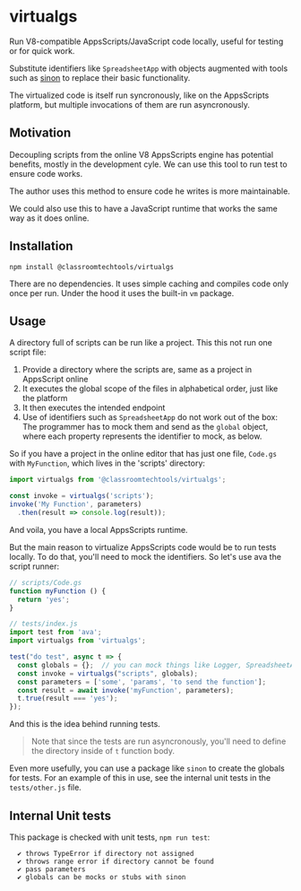 # virtualgs

Run V8-compatible AppsScripts/JavaScript code locally, useful for testing or for quick work.

Substitute identifiers like `SpreadsheetApp` with objects augmented with tools such as [sinon](https://sinonjs.org) to replace their basic functionality.

The virtualized code is itself run syncronously, like on the AppsScripts platform, but multiple invocations of them are run asyncronously.

## Motivation

Decoupling scripts from the online V8 AppsScripts engine has potential benefits, mostly in the development cyle. We can use this tool to run test to ensure code works.

The author uses this method to ensure code he writes is more maintainable.

We could also use this to have a JavaScript runtime that works the same way as it does online.

## Installation

`npm install @classroomtechtools/virtualgs`

There are no dependencies. It uses simple caching and compiles code only once per run. Under the hood it uses the built-in `vm` package.

## Usage

A directory full of scripts can be run like a project. This this not run one script file:

1. Provide a directory where the scripts are, same as a project in AppsScript online
2. It executes the global scope of the files in alphabetical order, just like the platform
3. It then executes the intended endpoint
4. Use of identifiers such as `SpreadsheetApp` do not work out of the box: The programmer has to mock them and send as the `global` object, where each property represents the identifier to mock, as below.

So if you have a project in the online editor that has just one file, `Code.gs` with `MyFunction`, which lives in the 'scripts' directory:

```js
import virtualgs from '@classroomtechtools/virtualgs';

const invoke = virtualgs('scripts');
invoke('My Function', parameters)
  .then(result => console.log(result));
```

And voila, you have a local AppsScripts runtime.

But the main reason to virtualize AppsScripts code would be to run tests locally. To do that, you'll need to mock the identifiers. So let's use ava the script runner:

```js
// scripts/Code.gs
function myFunction () {
  return 'yes';
}

// tests/index.js
import test from 'ava';
import virtualgs from 'virtualgs';

test("do test", async t => {
  const globals = {};  // you can mock things like Logger, SpreadsheetApp, etc
  const invoke = virtualgs("scripts", globals);
  const parameters = ['some', 'params', 'to send the function'];
  const result = await invoke('myFunction', parameters);
  t.true(result === 'yes');
});
```

And this is the idea behind running tests.

> Note that since the tests are run asyncronously, you'll need to define the directory inside of `t` function body.
 
Even more usefully, you can use a package like `sinon` to create the globals for tests. For an example of this in use, see the internal unit tests in the `tests/other.js` file.

## Internal Unit tests

This package is checked with unit tests, `npm run test`:

```
  ✔ throws TypeError if directory not assigned
  ✔ throws range error if directory cannot be found
  ✔ pass parameters
  ✔ globals can be mocks or stubs with sinon
```



